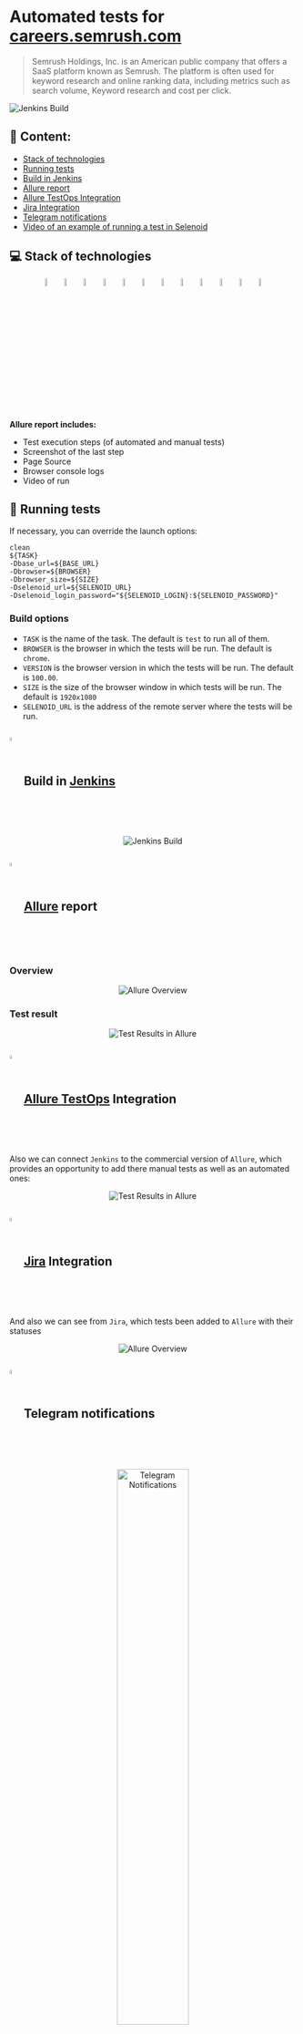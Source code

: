 # Automated tests for [careers.semrush.com](https://careers.semrush.com/)

> Semrush Holdings, Inc. is an American public company that offers a SaaS platform known as Semrush. The platform is often used for keyword research and online ranking data, including metrics such as search volume, Keyword research and cost per click.

<img title="Jenkins Build" src="images/screens/MainPage.png">

## :pushpin: Content:

- [Stack of technologies](#computer-stack-of-technologies)
- [Running tests](#running_woman-running-tests)
- [Build in Jenkins](#-build-in-jenkins)
- [Allure report](#-allure-report)
- [Allure TestOps Integration](#-allure-testops-integration)
- [Jira Integration](#-jira-integration)
- [Telegram notifications](#-telegram-notifications)
- [Video of an example of running a test in Selenoid](#-video-of-an-example-of-running-a-test-in-selenoid)


## :computer: Stack of technologies

<p align="center">
<img width="6%" title="Java" src="images/logo/Java.svg">
<img width="6%" title="IntelliJ IDEA" src="images/logo/Idea.svg">
<img width="6%" title="GitHub" src="images/logo/GitHub.svg">
<img width="6%" title="JUnit5" src="images/logo/JUnit5.svg">
<img width="6%" title="Gradle" src="images/logo/Gradle.svg">
<img width="6%" title="Selenide" src="images/logo/Selenide.svg">
<img width="6%" title="Selenoid" src="images/logo/Selenoid.svg">
<img width="6%" title="Allure Report" src="images/logo/Allure.svg">
<img width="6%" title="Jenkins" src="images/logo/Jenkins.svg">
<img width="6%" title="Telegram" src="images/logo/Telegram.svg">
<img width="6%" title="Jira" src="images/logo/Jira.svg">
<img width="6%" title="Allure TestOps" src="images/logo/Allure_TO.svg">
</p>


**Allure report includes:**

* Test execution steps (of automated and manual tests)
* Screenshot of the last step
* Page Source
* Browser console logs
* Video of run


## :rocket: Running tests

If necessary, you can override the launch options:

```
clean
${TASK}
-Dbase_url=${BASE_URL}
-Dbrowser=${BROWSER}
-Dbrowser_size=${SIZE}
-Dselenoid_url=${SELENOID_URL}
-Dselenoid_login_password="${SELENOID_LOGIN}:${SELENOID_PASSWORD}"
```

### Build options

* <code>TASK</code> is the name of the task. The default is <code>test</code> to run all of them.
* <code>BROWSER</code> is the browser in which the tests will be run. The default is <code>chrome</code>.
* <code>VERSION</code> is the browser version in which the tests will be run. The default is <code>100.00</code>.
* <code>SIZE</code> is the size of the browser window in which tests will be run. The default is <code>1920x1080</code>
* <code>SELENOID_URL</code> is the address of the remote server where the tests will be run.


## <img width="4%" style="vertical-align:middle" title="Jenkins" src="images/logo/Jenkins.svg"> Build in [Jenkins](https://jenkins.autotests.cloud/job/lesson15_testProject_eviush/)
<p align="center">
<img title="Jenkins Build" src="images/screens/JenkinsBuild.png">

</p>

## <img width="4%" style="vertical-align:middle" title="Allure Report" src="images/logo/Allure.svg"> [Allure](https://jenkins.autotests.cloud/job/lesson15_testProject_eviush/47/allure/) report
### Overview

<p align="center">
<img title="Allure Overview" src="images/screens/AllureReport1.png">
</p>

### Test result

<p align="center">
<img title="Test Results in Allure" src="images/screens/AllureReport2.png">
</p>

## <img width="4%" style="vertical-align:middle" title="Allure TestOps Report" src="images/logo/Allure_TO.svg"> [Allure TestOps](https://allure.autotests.cloud/launch/25480) Integration

Also we can connect <code>Jenkins</code> to the commercial version of <code>Allure</code>, which provides an opportunity to add there manual tests as well as an automated ones:

<p align="center">
<img title="Test Results in Allure" src="images/screens/AllureTestOps.png">
</p>

## <img width="4%" style="vertical-align:middle" title="Jira Integration" src="images/logo/Jira.svg"> [Jira](https://jira.autotests.cloud/browse/HOMEWORK-753) Integration

And also we can see from <code>Jira</code>, which tests been added to <code>Allure</code> with their statuses

<p align="center">
<img title="Allure Overview" src="images/screens/JiraTask.png">
</p>

## <img width="4%" style="vertical-align:middle" title="Telegram" src="images/logo/Telegram.svg"> Telegram notifications

<p align="center">
<img width="50%" title="Telegram Notifications" src="images/screens/Telegram.png">
</p>

## <img width="4%" style="vertical-align:middle" title="Selenoid" src="images/logo/Selenoid.svg"> Video of an example of running a test in Selenoid

A video is attached to each test in the report. One of these videos is shown below.
<p align="center">
  <img title="Selenoid Video" src="images/video/video.gif">
</p>
